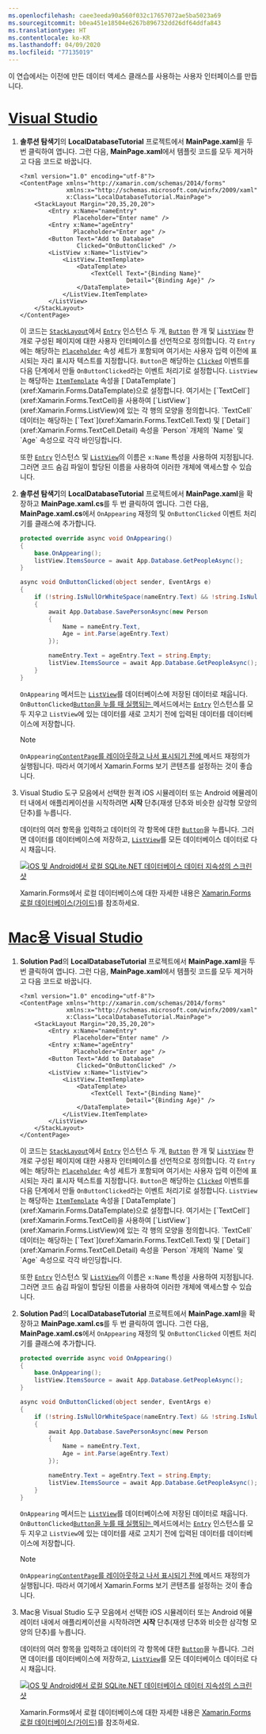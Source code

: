 ```yaml
---
ms.openlocfilehash: caee3eeda90a560f032c17657072ae5ba5023a69
ms.sourcegitcommit: b0ea451e18504e6267b896732dd26df64ddfa843
ms.translationtype: HT
ms.contentlocale: ko-KR
ms.lasthandoff: 04/09/2020
ms.locfileid: "77135019"
---
```

이 연습에서는 이전에 만든 데이터 액세스 클래스를 사용하는 사용자 인터페이스를 만듭니다.

# <a name="visual-studio"></a>[Visual Studio](#tab/vswin)

1. **솔루션 탐색기**의 **LocalDatabaseTutorial** 프로젝트에서 **MainPage.xaml**을 두 번 클릭하여 엽니다. 그런 다음, **MainPage.xaml**에서 템플릿 코드를 모두 제거하고 다음 코드로 바꿉니다.

    ```xaml
    <?xml version="1.0" encoding="utf-8"?>
    <ContentPage xmlns="http://xamarin.com/schemas/2014/forms"
                 xmlns:x="http://schemas.microsoft.com/winfx/2009/xaml"
                 x:Class="LocalDatabaseTutorial.MainPage">
        <StackLayout Margin="20,35,20,20">
            <Entry x:Name="nameEntry"
                   Placeholder="Enter name" />
            <Entry x:Name="ageEntry"
                   Placeholder="Enter age" />
            <Button Text="Add to Database"
                    Clicked="OnButtonClicked" />
            <ListView x:Name="listView">
                <ListView.ItemTemplate>
                    <DataTemplate>
                        <TextCell Text="{Binding Name}"
                                  Detail="{Binding Age}" />
                    </DataTemplate>
                </ListView.ItemTemplate>
            </ListView>
        </StackLayout>
    </ContentPage>
    ```

    이 코드는 [`StackLayout`](xref:Xamarin.Forms.StackLayout)에서 [`Entry`](xref:Xamarin.Forms.Entry) 인스턴스 두 개, [`Button`](xref:Xamarin.Forms.Button) 한 개 및 [`ListView`](xref:Xamarin.Forms.ListView) 한 개로 구성된 페이지에 대한 사용자 인터페이스를 선언적으로 정의합니다. 각 `Entry`에는 해당하는 [`Placeholder`](xref:Xamarin.Forms.InputView.Placeholder) 속성 세트가 포함되며 여기서는 사용자 입력 이전에 표시되는 자리 표시자 텍스트를 지정합니다. `Button`은 해당하는 [`Clicked`](xref:Xamarin.Forms.Button.Clicked) 이벤트를 다음 단계에서 만들 `OnButtonClicked`라는 이벤트 처리기로 설정합니다. `ListView`는 해당하는 [`ItemTemplate`](xref:Xamarin.Forms.ItemsView`1.ItemTemplate) 속성을 [`DataTemplate`](xref:Xamarin.Forms.DataTemplate)으로 설정합니다. 여기서는 [`TextCell`](xref:Xamarin.Forms.TextCell)을 사용하여 [`ListView`](xref:Xamarin.Forms.ListView)에 있는 각 행의 모양을 정의합니다. `TextCell` 데이터는 해당하는 [`Text`](xref:Xamarin.Forms.TextCell.Text) 및 [`Detail`](xref:Xamarin.Forms.TextCell.Detail) 속성을 `Person` 개체의 `Name` 및 `Age` 속성으로 각각 바인딩합니다.

    또한 [`Entry`](xref:Xamarin.Forms.Entry) 인스턴스 및 [`ListView`](xref:Xamarin.Forms.ListView)의 이름은 `x:Name` 특성을 사용하여 지정됩니다. 그러면 코드 숨김 파일이 할당된 이름을 사용하여 이러한 개체에 액세스할 수 있습니다.

1. **솔루션 탐색기**의 **LocalDatabaseTutorial** 프로젝트에서 **MainPage.xaml**을 확장하고 **MainPage.xaml.cs**를 두 번 클릭하여 엽니다. 그런 다음, **MainPage.xaml.cs**에서 `OnAppearing` 재정의 및 `OnButtonClicked` 이벤트 처리기를 클래스에 추가합니다.

    ```csharp
    protected override async void OnAppearing()
    {
        base.OnAppearing();
        listView.ItemsSource = await App.Database.GetPeopleAsync();
    }

    async void OnButtonClicked(object sender, EventArgs e)
    {
        if (!string.IsNullOrWhiteSpace(nameEntry.Text) && !string.IsNullOrWhiteSpace(ageEntry.Text))
        {
            await App.Database.SavePersonAsync(new Person
            {
                Name = nameEntry.Text,
                Age = int.Parse(ageEntry.Text)
            });

            nameEntry.Text = ageEntry.Text = string.Empty;
            listView.ItemsSource = await App.Database.GetPeopleAsync();
        }
    }
    ```

    `OnAppearing` 메서드는 [`ListView`](xref:Xamarin.Forms.ListView)를 데이터베이스에 저장된 데이터로 채웁니다. `OnButtonClicked`[`Button`을 누를 때 실행되는 ](xref:Xamarin.Forms.Button) 메서드에서는 [`Entry`](xref:Xamarin.Forms.Entry) 인스턴스를 모두 지우고 `ListView`에 있는 데이터를 새로 고치기 전에 입력된 데이터를 데이터베이스에 저장합니다.

    > [!NOTE]
    > `OnAppearing`[`ContentPage`를 레이아웃하고 나서 표시되기 전에 ](xref:Xamarin.Forms.ContentPage) 메서드 재정의가 실행됩니다. 따라서 여기에서 Xamarin.Forms 보기 콘텐츠를 설정하는 것이 좋습니다.

1. Visual Studio 도구 모음에서 선택한 원격 iOS 시뮬레이터 또는 Android 에뮬레이터 내에서 애플리케이션을 시작하려면 **시작** 단추(재생 단추와 비슷한 삼각형 모양의 단추)를 누릅니다.

    데이터의 여러 항목을 입력하고 데이터의 각 항목에 대한 [`Button`](xref:Xamarin.Forms.Button)을 누릅니다. 그러면 데이터를 데이터베이스에 저장하고, [`ListView`](xref:Xamarin.Forms.ListView)를 모든 데이터베이스 데이터로 다시 채웁니다.

    [![iOS 및 Android에서 로컬 SQLite.NET 데이터베이스 데이터 지속성의 스크린샷](../images/consume-data-access-classes.png "로컬 데이터베이스 데이터 지속성")](../images/consume-data-access-classes-large.png#lightbox "로컬 데이터베이스 데이터 지속성")

    Xamarin.Forms에서 로컬 데이터베이스에 대한 자세한 내용은 [Xamarin.Forms 로컬 데이터베이스(가이드)](~/xamarin-forms/data-cloud/data/databases.md)를 참조하세요.

# <a name="visual-studio-for-mac"></a>[Mac용 Visual Studio](#tab/vsmac)

1. **Solution Pad**의 **LocalDatabaseTutorial** 프로젝트에서 **MainPage.xaml**을 두 번 클릭하여 엽니다. 그런 다음, **MainPage.xaml**에서 템플릿 코드를 모두 제거하고 다음 코드로 바꿉니다.

    ```xaml
    <?xml version="1.0" encoding="utf-8"?>
    <ContentPage xmlns="http://xamarin.com/schemas/2014/forms"
                 xmlns:x="http://schemas.microsoft.com/winfx/2009/xaml"
                 x:Class="LocalDatabaseTutorial.MainPage">
        <StackLayout Margin="20,35,20,20">
            <Entry x:Name="nameEntry"
                   Placeholder="Enter name" />
            <Entry x:Name="ageEntry"
                   Placeholder="Enter age" />
            <Button Text="Add to Database"
                    Clicked="OnButtonClicked" />
            <ListView x:Name="listView">
                <ListView.ItemTemplate>
                    <DataTemplate>
                        <TextCell Text="{Binding Name}"
                                  Detail="{Binding Age}" />
                    </DataTemplate>
                </ListView.ItemTemplate>
            </ListView>
        </StackLayout>
    </ContentPage>
    ```

    이 코드는 [`StackLayout`](xref:Xamarin.Forms.StackLayout)에서 [`Entry`](xref:Xamarin.Forms.Entry) 인스턴스 두 개, [`Button`](xref:Xamarin.Forms.Button) 한 개 및 [`ListView`](xref:Xamarin.Forms.ListView) 한 개로 구성된 페이지에 대한 사용자 인터페이스를 선언적으로 정의합니다. 각 `Entry`에는 해당하는 [`Placeholder`](xref:Xamarin.Forms.InputView.Placeholder) 속성 세트가 포함되며 여기서는 사용자 입력 이전에 표시되는 자리 표시자 텍스트를 지정합니다. `Button`은 해당하는 [`Clicked`](xref:Xamarin.Forms.Button.Clicked) 이벤트를 다음 단계에서 만들 `OnButtonClicked`라는 이벤트 처리기로 설정합니다. `ListView`는 해당하는 [`ItemTemplate`](xref:Xamarin.Forms.ItemsView`1.ItemTemplate) 속성을 [`DataTemplate`](xref:Xamarin.Forms.DataTemplate)으로 설정합니다. 여기서는 [`TextCell`](xref:Xamarin.Forms.TextCell)을 사용하여 [`ListView`](xref:Xamarin.Forms.ListView)에 있는 각 행의 모양을 정의합니다. `TextCell` 데이터는 해당하는 [`Text`](xref:Xamarin.Forms.TextCell.Text) 및 [`Detail`](xref:Xamarin.Forms.TextCell.Detail) 속성을 `Person` 개체의 `Name` 및 `Age` 속성으로 각각 바인딩합니다.

    또한 [`Entry`](xref:Xamarin.Forms.Entry) 인스턴스 및 [`ListView`](xref:Xamarin.Forms.ListView)의 이름은 `x:Name` 특성을 사용하여 지정됩니다. 그러면 코드 숨김 파일이 할당된 이름을 사용하여 이러한 개체에 액세스할 수 있습니다.

1. **Solution Pad**의 **LocalDatabaseTutorial** 프로젝트에서 **MainPage.xaml**을 확장하고 **MainPage.xaml.cs**를 두 번 클릭하여 엽니다. 그런 다음, **MainPage.xaml.cs**에서 `OnAppearing` 재정의 및 `OnButtonClicked` 이벤트 처리기를 클래스에 추가합니다.

    ```csharp
    protected override async void OnAppearing()
    {
        base.OnAppearing();
        listView.ItemsSource = await App.Database.GetPeopleAsync();
    }

    async void OnButtonClicked(object sender, EventArgs e)
    {
        if (!string.IsNullOrWhiteSpace(nameEntry.Text) && !string.IsNullOrWhiteSpace(ageEntry.Text))
        {
            await App.Database.SavePersonAsync(new Person
            {
                Name = nameEntry.Text,
                Age = int.Parse(ageEntry.Text)
            });

            nameEntry.Text = ageEntry.Text = string.Empty;
            listView.ItemsSource = await App.Database.GetPeopleAsync();
        }
    }
    ```

    `OnAppearing` 메서드는 [`ListView`](xref:Xamarin.Forms.ListView)를 데이터베이스에 저장된 데이터로 채웁니다. `OnButtonClicked`[`Button`을 누를 때 실행되는 ](xref:Xamarin.Forms.Button) 메서드에서는 [`Entry`](xref:Xamarin.Forms.Entry) 인스턴스를 모두 지우고 `ListView`에 있는 데이터를 새로 고치기 전에 입력된 데이터를 데이터베이스에 저장합니다.

    > [!NOTE]
    > `OnAppearing`[`ContentPage`를 레이아웃하고 나서 표시되기 전에 ](xref:Xamarin.Forms.ContentPage) 메서드 재정의가 실행됩니다. 따라서 여기에서 Xamarin.Forms 보기 콘텐츠를 설정하는 것이 좋습니다.

1. Mac용 Visual Studio 도구 모음에서 선택한 iOS 시뮬레이터 또는 Android 에뮬레이터 내에서 애플리케이션을 시작하려면 **시작** 단추(재생 단추와 비슷한 삼각형 모양의 단추)를 누릅니다.

    데이터의 여러 항목을 입력하고 데이터의 각 항목에 대한 [`Button`](xref:Xamarin.Forms.Button)을 누릅니다. 그러면 데이터를 데이터베이스에 저장하고, [`ListView`](xref:Xamarin.Forms.ListView)를 모든 데이터베이스 데이터로 다시 채웁니다.

    [![iOS 및 Android에서 로컬 SQLite.NET 데이터베이스 데이터 지속성의 스크린샷](../images/consume-data-access-classes.png "로컬 데이터베이스 데이터 지속성")](../images/consume-data-access-classes-large.png#lightbox "로컬 데이터베이스 데이터 지속성")

    Xamarin.Forms에서 로컬 데이터베이스에 대한 자세한 내용은 [Xamarin.Forms 로컬 데이터베이스(가이드)](~/xamarin-forms/data-cloud/data/databases.md)를 참조하세요.
